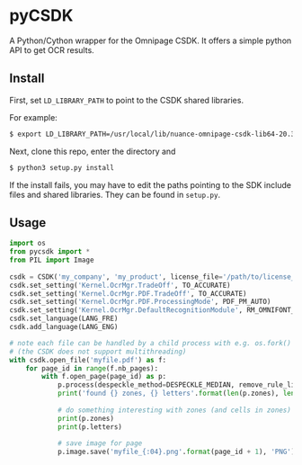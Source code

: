 # pyCSDK

A Python/Cython wrapper for the Omnipage CSDK. It offers a simple python API to get OCR results.

## Install

First, set `LD_LIBRARY_PATH` to point to the CSDK shared libraries.

For example:

```bash
$ export LD_LIBRARY_PATH=/usr/local/lib/nuance-omnipage-csdk-lib64-20.3:$LD_LIBRARY_PATH
```

Next, clone this repo, enter the directory and

```bash
$ python3 setup.py install
```

If the install fails, you may have to edit the paths pointing to the SDK include files and shared libraries. They can be found in `setup.py`.

## Usage

```python
import os
from pycsdk import *
from PIL import Image
    
csdk = CSDK('my_company', 'my_product', license_file='/path/to/license_file', code='license_code')
csdk.set_setting('Kernel.OcrMgr.TradeOff', TO_ACCURATE)
csdk.set_setting('Kernel.OcrMgr.PDF.TradeOff', TO_ACCURATE)
csdk.set_setting('Kernel.OcrMgr.PDF.ProcessingMode', PDF_PM_AUTO)
csdk.set_setting('Kernel.OcrMgr.DefaultRecognitionModule', RM_OMNIFONT_PLUS3W)
csdk.set_language(LANG_FRE)
csdk.add_language(LANG_ENG)

# note each file can be handled by a child process with e.g. os.fork()
# (the CSDK does not support multithreading)
with csdk.open_file('myfile.pdf') as f:
    for page_id in range(f.nb_pages):
        with f.open_page(page_id) as p:
            p.process(despeckle_method=DESPECKLE_MEDIAN, remove_rule_lines=True) 
            print('found {} zones, {} letters'.format(len(p.zones), len(p.letters)))
            
            # do something interesting with zones (and cells in zones) and letters
            print(p.zones)
            print(p.letters)
            
            # save image for page
            p.image.save('myfile_{:04}.png'.format(page_id + 1), 'PNG')
```
